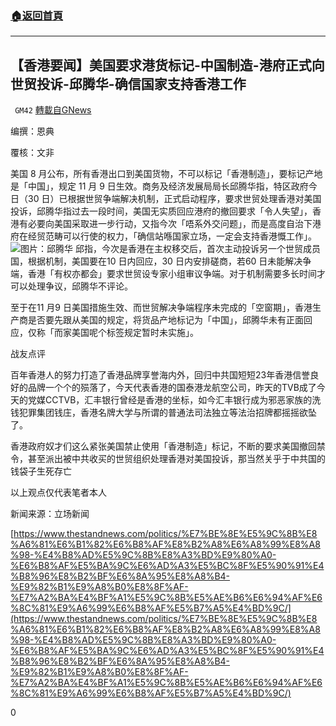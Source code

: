 ###  [:house:返回首頁](https://github.com/ourhimalayas/txt)
---

## 【香港要闻】美国要求港货标记-中国制造-港府正式向世贸投诉-邱腾华-确信国家支持香港工作
` GM42` [轉載自GNews](https://gnews.org/zh-hans/509068/)

编撰：恩典

覆核：文非

美国 8 月公布，所有香港出口到美国货物，不可以标记「香港制造」，要标记产地是「中国」，规定 11 月 9 日生效。商务及经济发展局局长邱腾华指，特区政府今日（30 日）已根据世贸争端解决机制，正式启动程序，要求世贸处理香港对美国投诉，邱腾华指过去一段时间，美国无实质回应港府的撤回要求「令人失望」，香港有必要向美国采取进一步行动，又指今次「唔系外交问题」，而是高度自治下港府在经贸范畴可以行使的权力，「确信站喺国家立场，一定会支持香港慨工作」。
![]()![](https://gnews-media-offload.s3.amazonaws.com/wp-content/uploads/2020/10/31090701/Layer200_bEJek_1200x0.png)图片：邱腾华
邱指，今次是香港在主权移交后，首次主动投诉另一个世贸成员国，根据机制，美国要在10 日内回应，30 日内安排磋商，若60 日未能解决争端，香港「有权亦都会」要求世贸设专家小组审议争端。对于机制需要多长时间才可以处理争议，邱腾华不评论。

至于在11 月9 日美国措施生效、而世贸解决争端程序未完成的「空窗期」，香港生产商是否要先跟从美国的规定，将货品产地标记为「中国」，邱腾华未有正面回应，仅称「而家美国呢个标签规定暂时未实施」。

战友点评

百年香港人的努力打造了香港品牌享誉海内外，回归中共国短短23年香港信誉良好的品牌一个个的殒落了，今天代表香港的国泰港龙航空公司，昨天的TVB成了今天的党媒CCTVB，汇丰银行曾经是香港的坐标，如今汇丰银行成为邪恶家族的洗钱犯罪集团钱庄，香港名牌大学与所谓的普通法司法独立等法治招牌都摇摇欲坠了。

香港政府奴才们这么紧张美国禁止使用「香港制造」标记，不断的要求美国撤回禁令，甚至派出被中共收买的世贸组织处理香港对美国投诉，那当然关乎于中共国的钱袋子生死存亡

以上观点仅代表笔者本人

新闻来源：立场新闻

[https://www.thestandnews.com/politics/%E7%BE%8E%E5%9C%8B%E8%A6%81%E6%B1%82%E6%B8%AF%E8%B2%A8%E6%A8%99%E8%A8%98-%E4%B8%AD%E5%9C%8B%E8%A3%BD%E9%80%A0-%E6%B8%AF%E5%BA%9C%E6%AD%A3%E5%BC%8F%E5%90%91%E4%B8%96%E8%B2%BF%E6%8A%95%E8%A8%B4-%E9%82%B1%E9%A8%B0%E8%8F%AF-%E7%A2%BA%E4%BF%A1%E5%9C%8B%E5%AE%B6%E6%94%AF%E6%8C%81%E9%A6%99%E6%B8%AF%E5%B7%A5%E4%BD%9C/](https://www.thestandnews.com/politics/%E7%BE%8E%E5%9C%8B%E8%A6%81%E6%B1%82%E6%B8%AF%E8%B2%A8%E6%A8%99%E8%A8%98-%E4%B8%AD%E5%9C%8B%E8%A3%BD%E9%80%A0-%E6%B8%AF%E5%BA%9C%E6%AD%A3%E5%BC%8F%E5%90%91%E4%B8%96%E8%B2%BF%E6%8A%95%E8%A8%B4-%E9%82%B1%E9%A8%B0%E8%8F%AF-%E7%A2%BA%E4%BF%A1%E5%9C%8B%E5%AE%B6%E6%94%AF%E6%8C%81%E9%A6%99%E6%B8%AF%E5%B7%A5%E4%BD%9C/)

0
